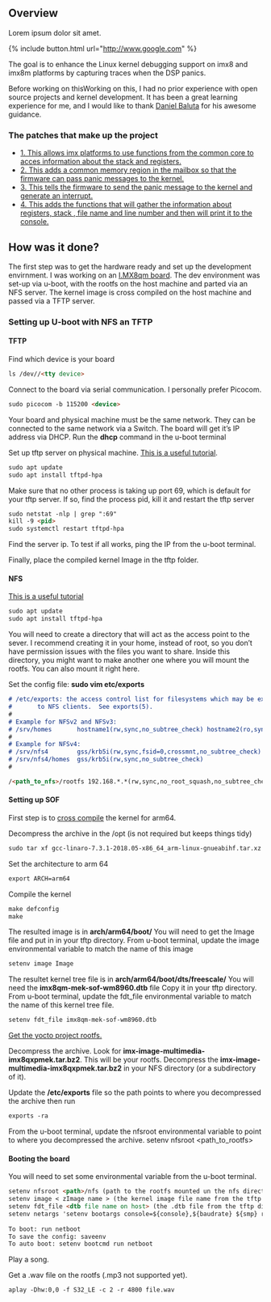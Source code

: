 ## Overview

Lorem ipsum dolor sit amet.

{% include button.html url="http://www.google.com" %}

The goal is to enhance the Linux kernel debugging support on imx8 and imx8m platforms by capturing traces when the DSP panics.

Before working on thisWorking on this, I had no prior experience with open source projects and kernel development. It has been a great learning experience for me, and I would like to thank [Daniel Baluta](https://github.com/dbaluta) for his awesome guidance.

### The patches that make up the project

- [1. This allows imx platforms to use functions from the common core to acces information about the stack and registers.](https://github.com/thesofproject/linux/pull/2322)
- [2. This adds a common memory region in the mailbox so that the firmware can pass panic messages to the kernel.](https://github.com/thesofproject/linux/pull/2341)
- [3. This tells the firmware to send the panic message to the kernel and generate an interrupt.](https://github.com/thesofproject/sof/pull/3282)
- [4. This adds the functions that will gather the information about registers, stack , file name and line number and then will print it to the console.](https://github.com/thesofproject/linux/pull/2348)

## How was it done?

The first step was to get the hardware ready and set up the development envirnment.
I was working on an [I.MX8qm board](https://www.nxp.com/design/development-boards/i-mx-evaluation-and-development-boards/i-mx-8quadmax-multisensory-enablement-kit-mek:MCIMX8QM-CPU). The dev environment was set-up via u-boot, with the rootfs on the host machine and parted via an NFS server. The kernel image is cross compiled on the host machine and passed via a TFTP server.

### Setting up U-boot with NFS an TFTP

#### TFTP
Find which device is your board
```markdown
ls /dev//<tty device>
```

Connect to the board via serial communication. I personally prefer Picocom.
```markdown
sudo picocom -b 115200 <device>
```

Your board and physical machine must be the same network. They can be connected to the same network via a Switch. The board will get it’s IP address via DHCP. Run the **dhcp** command in the u-boot terminal

Set up tftp server on physical machine. [This is a useful tutorial](https://linuxhint.com/install_tftp_server_ubuntu/).
```markdown
sudo apt update
sudo apt install tftpd-hpa
```
Make sure that no other process is taking up port 69, which is default for your tftp server. If so, find the process pid, kill it and restart the tftp server
```markdown
sudo netstat -nlp | grep ":69"
kill -9 <pid>
sudo systemctl restart tftpd-hpa
```

Find the server ip. To test if all works, ping the IP from the u-boot terminal.

Finally, place the compiled kernel Image in the tftp folder.

#### NFS
[This is a useful tutorial](https://wiki.emacinc.com/wiki/Setting_up_an_NFS_File_Server)
```markdown
sudo apt update
sudo apt install tftpd-hpa
```
You will need to create a directory that will act as the access point to the sever. I recommend creating it in your home, instead of root, so you don’t have permission issues with the files you want to share. Inside this directory, you might want to make another one where you will mount the rootfs. You can also mount it right here.

Set the config file: **sudo vim etc/exports**
```markdown
# /etc/exports: the access control list for filesystems which may be exported
#		to NFS clients.  See exports(5).
#
# Example for NFSv2 and NFSv3:
# /srv/homes       hostname1(rw,sync,no_subtree_check) hostname2(ro,sync,no_subtree_check)
#
# Example for NFSv4:
# /srv/nfs4        gss/krb5i(rw,sync,fsid=0,crossmnt,no_subtree_check)
# /srv/nfs4/homes  gss/krb5i(rw,sync,no_subtree_check)
#

/<path_to_nfs>/rootfs 192.168.*.*(rw,sync,no_root_squash,no_subtree_check)
```

#### Setting up SOF

First step is to [cross compile](https://gist.github.com/lategoodbye/c7317a42bf7f9c07f5a91baed8c68f75) the kernel for arm64.

Decompress the archive in the /opt (is not required but keeps things tidy)
```markdown
sudo tar xf gcc-linaro-7.3.1-2018.05-x86_64_arm-linux-gnueabihf.tar.xz -C /opt
```

Set the architecture to arm 64
```markdown
export ARCH=arm64
```

Compile the kernel
```markdown
make defconfig
make
```

The resulted image is in **arch/arm64/boot/**
You will need to get the Image file and put in in your tftp directory.
From u-boot terminal, update the image environmental variable to match the name of this image
```markdown
setenv image Image
```

The resultet kernel tree file is in **arch/arm64/boot/dts/freescale/**
You will need the **imx8qm-mek-sof-wm8960.dtb** file
Copy it in your tftp directory.
From u-boot terminal, update the fdt_file environmental variable to match the name of this kernel tree file.
```markdown
setenv fdt_file imx8qm-mek-sof-wm8960.dtb 
```

[Get the yocto project rootfs.](https://eur01.safelinks.protection.outlook.com/?url=https%3A%2F%2Fwww.nxp.com%2Fwebapp%2FDownload%3FcolCode%3DL5.4.24_2.1.0_MX8QXPB0%26appType%3Dlicense&data=02%7C01%7Cdaniel.baluta%40nxp.com%7C034a2337763b4dd2fb8e08d81cd2c292%7C686ea1d3bc2b4c6fa92cd99c5c301635%7C0%7C0%7C637291038830412906&sdata=zCxfrNQMs%2BxTPoW6ikFb2ofFjhAoFkn9QCjW%2FBjt3Vk%3D&reserved=0)

Decompress the archive.
Look for **imx-image-multimedia-imx8qxpmek.tar.bz2**. This will be your rootfs.
Decompress the **imx-image-multimedia-imx8qxpmek.tar.bz2** in your NFS directory (or a 	subdirectory of it).

Update the **/etc/exports** file so the path points to where you decompressed the archive then run
```markdown
exports -ra
```

From the u-boot terminal, update the nfsroot environmental variable to point to where you 	decompressed the archive.
setenv nfsroot <path_to_rootfs>

#### Booting the board

You will need to set some environmental variable from the u-boot terminal.
```markdown
setenv nfsroot <path>/nfs (path to the rootfs mounted un the nfs directory)
setenv image < zImage name > (the kernel image file name from the tftp directory)
setenv fdt_file <dtb file name on host> (the .dtb file from the tftp directory)
setenv netargs 'setenv bootargs console=${console},${baudrate} ${smp} root=/dev/nfs ip=dhcp nfsroot=${serverip}:${nfsroot},v3,tcp'
	
To boot: run netboot
To save the config: saveenv
To auto boot: setenv bootcmd run netboot
```

Play a song.

Get a .wav file on the rootfs (.mp3 not supported yet).
```markdown
aplay -Dhw:0,0 -f S32_LE -c 2 -r 4800 file.wav
```
